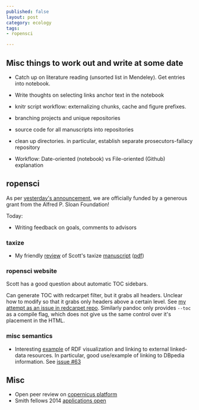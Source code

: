 ```yaml
---
published: false
layout: post
category: ecology
tags: 
- ropensci

---
```



## Misc things to work out and write at some date

* Catch up on literature reading (unsorted list in Mendeley).  Get entries into notebook.  
* Write thoughts on selecting links anchor text in the notebook
* knitr script workflow: externalizing chunks, cache and figure prefixes.  
* branching projects and unique repositories
* source code for all manuscripts into repositories 
* clean up directories.  in particular, establish separate prosecutors-fallacy repository

* Workflow: Date-oriented (notebook) vs File-oriented (Github) explanation


## ropensci

As per [yesterday's announcement](), we are officially funded by a generous grant from the Alfred P. Sloan Foundation!

Today:

* Writing feedback on goals, comments to advisors

### taxize

- My friendly [review](https://github.com/ropensci/taxize_/issues/151) of Scott's taxize [manuscript](https://github.com/ropensci/taxize_/tree/dev_ms/inst/doc) ([pdf](https://github.com/ropensci/taxize_/blob/dev_ms/inst/doc/taxize_withcode_plos.pdf?raw=true))


### ropensci website

Scott has a good question about automatic TOC sidebars.  

Can generate TOC with redcarpet filter, but it grabs all headers.  Unclear how to modify so that it grabs only headers above a certain level.  See [my attempt as an issue in redcarpet repo](https://github.com/vmg/redcarpet/issues/267).  Similarly pandoc only provides `--toc` as a compile flag, which does not give us the same control over it's placement in the HTML.  

### misc semantics

* Interesting [example](http://serena.macs.hw.ac.uk/serena/discover-me-semantically/process.php) of RDF visualization and linking to external linked-data resources.  In particular, good use/example of linking to DBpedia information.  See [issue #63](https://github.com/cboettig/labnotebook/issues/63) 

## Misc

* Open peer review on [copernicus platform](http://publications.copernicus.org/services/public_peer_review.html)
* Smith fellows 2014 [applications open](http://www.conbio.org/mini-sites/smith-fellows/apply/proposal-guidelines)



<!-- Text that didn't make it into my post 

## Where to submit

Actually, I don't care.  Almost any journal publishing methodology recieves software papers, which often provides a clear target audience.  For instance, though the [JSS]() is best adapted to publishing papers involving R packages, the editorial board is not one of ecologists or evolutionary biologists, who more frequently publish software papers in [MEE](), [Oxford Bioinformatics]() or [PLoS Bioinformatics]().  The JISC's Journal of Open Research Software ... 


-->
